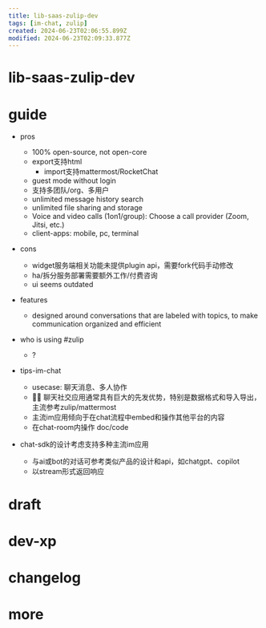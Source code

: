 ```yaml
---
title: lib-saas-zulip-dev
tags: [im-chat, zulip]
created: 2024-06-23T02:06:55.899Z
modified: 2024-06-23T02:09:33.877Z
---
```


# lib-saas-zulip-dev

# guide
- pros
  - 100% open-source, not open-core
  - export支持html
    - import支持mattermost/RocketChat
  - guest mode without login
  - 支持多团队/org、多用户
  - unlimited message history search
  - unlimited file sharing and storage
  - Voice and video calls (1on1/group): Choose a call provider (Zoom, Jitsi, etc.)
  - client-apps: mobile, pc, terminal

- cons
  - widget服务端相关功能未提供plugin api，需要fork代码手动修改
  - ha/拆分服务部署需要额外工作/付费咨询
  - ui seems outdated

- features
  - designed around conversations that are labeled with topics, to make communication organized and efficient

- who is using #zulip
  - ?

- tips-im-chat
  - usecase: 聊天消息、多人协作
  - 🧐💡 聊天社交应用通常具有巨大的先发优势，特别是数据格式和导入导出，主流参考zulip/mattermost
  - 主流im应用倾向于在chat流程中embed和操作其他平台的内容
  - 在chat-room内操作 doc/code

- chat-sdk的设计考虑支持多种主流im应用
  - 与ai或bot的对话可参考类似产品的设计和api，如chatgpt、copilot
  - 以stream形式返回响应
# draft

# dev-xp

# changelog

# more
